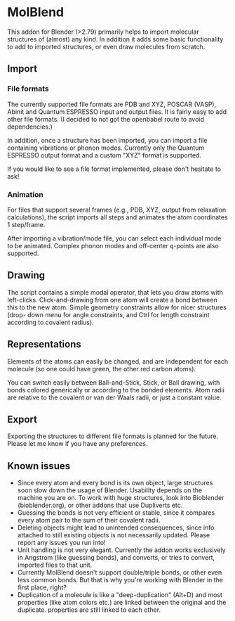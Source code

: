 # MolBlend

This addon for Blender (>2.79) primarily helps to import molecular structures
of (almost) any kind. In addition it adds some basic functionality to add to
imported structures, or even draw molecules from scratch.

## Import
### File formats

The currently supported file formats are PDB and XYZ, POSCAR (VASP), Abinit
and Quantum ESPRESSO input and output files. It is fairly easy to add other
file formats. (I decided to not got the openbabel route to avoid dependencies.)

In addition, once a structure has been imported, you can import a file
containing vibrations or phonon modes. Currently only the Quantum ESPRESSO
output format and a custom "XYZ" format is supported.

If you would like to see a file format implemented, please don't hesitate to
ask!

### Animation

For files that support several frames (e.g., PDB, XYZ, output from relaxation
calculations), the script imports all steps and animates the atom coordinates
1 step/frame.

After importing a vibration/mode file, you can select each individual mode to
be animated. Complex phonon modes and off-center q-points are also supported.

## Drawing

The script contains a simple modal operator, that lets you draw atoms with
left-clicks. Click-and-drawing from one atom will create a bond between this
to the new atom. Simple geometry constraints allow for nicer structures (drop-
down menu for angle constraints, and Ctrl for length constraint according to
covalent radius).

## Representations

Elements of the atoms can easily be changed, and are independent for each 
molecule (so one could have green, the other red carbon atoms).

You can switch easily between Ball-and-Stick, Stick, or Ball drawing, with
bonds colored generically or according to the bonded elements. Atom radii are
relative to the covalent or van der Waals radii, or just a constant value.

## Export

Exporting the structures to different file formats is planned for the future.
Please let me know if you have any preferences.

## Known issues

- Since every atom and every bond is its own object, large structures soon
  slow down the usage of Blender. Usability depends on the machine you are on.
  To work with huge structures, look into Bioblender (bioblender.org), or 
  other addons that use Dupliverts etc.
- Guessing the bonds is not very efficient or stable, since it compares every
  atom pair to the sum of their covalent radii.
- Deleting objects might lead to unintended consequences, since info attached
  to still existing objects is not necessarily updated. Please report any
  issues you run into!
- Unit handling is not very elegant. Currently the addon works exclusively in
  Angstrom (like guessing bonds), and converts, or tries to convert, imported
  files to that unit.
- Currently MolBlend doesn't support double/triple bonds, or other even less
  common bonds. But that is why you're working with Blender in the first
  place, right?
- Duplication of a molecule is like a "deep-duplication" (Alt+D) and most 
  properties (like atom colors etc.) are linked between the original and the
  duplicate.
  properties are still linked to each other.
